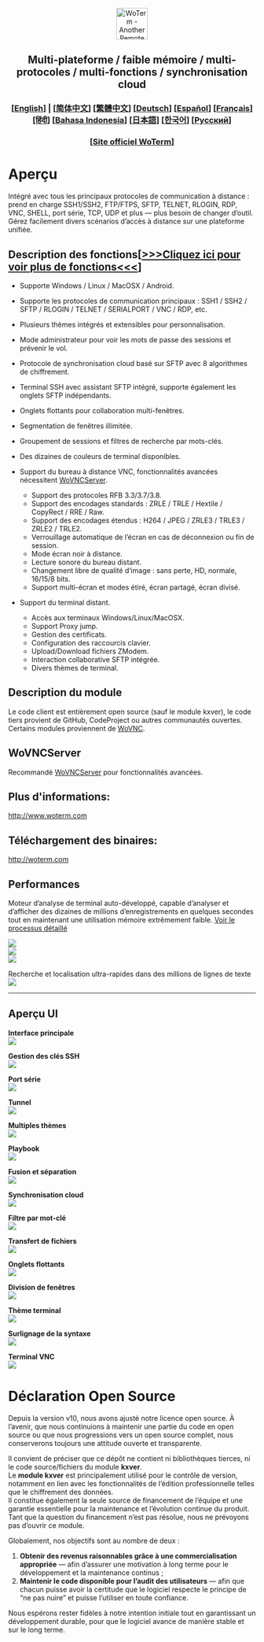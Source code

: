 <p align="center">
  <img src="woterm.png" width="64" alt="WoTerm - Another Remote Access Assistant">
  <h2 style="text-align: center;">Multi-plateforme / faible mémoire / multi-protocoles / multi-fonctions / synchronisation cloud</h2>
<h3 style="text-align: center;">
  [<a href="../README.md">English</a>] | 
  [<a href="README-zh_CN.md">简体中文</a>]
  [<a href="README-zh_TW.md">繁體中文</a>]
  [<a href="README-de.md">Deutsch</a>]
  [<a href="README-es.md">Español</a>]
  [<a href="README-fr.md">Français</a>]
  [<a href="README-hi.md">हिंदी</a>]
  [<a href="README-id.md">Bahasa Indonesia</a>]
  [<a href="README-ja.md">日本語</a>]
  [<a href="README-ko.md">한국어</a>]
  [<a href="README-ru.md">Русский</a>]
</h3>
  <h3 style="text-align: center;">[<a href="https://woterm.com">Site officiel WoTerm</a>]</a></h3>
</p>

# Aperçu
Intégré avec tous les principaux protocoles de communication à distance : prend en charge SSH1/SSH2, FTP/FTPS, SFTP, TELNET, RLOGIN, RDP, VNC, SHELL, port série, TCP, UDP et plus — plus besoin de changer d’outil. Gérez facilement divers scénarios d’accès à distance sur une plateforme unifiée.

## Description des fonctions[<a href="https://en.woterm.com/versions/">&gt;&gt;&gt;Cliquez ici pour voir plus de fonctions&lt;&lt;&lt;</a>]
- Supporte Windows / Linux / MacOSX / Android.  
- Supporte les protocoles de communication principaux : SSH1 / SSH2 / SFTP / RLOGIN / TELNET / SERIALPORT / VNC / RDP, etc.  
- Plusieurs thèmes intégrés et extensibles pour personnalisation.  
- Mode administrateur pour voir les mots de passe des sessions et prévenir le vol.  
- Protocole de synchronisation cloud basé sur SFTP avec 8 algorithmes de chiffrement.  
- Terminal SSH avec assistant SFTP intégré, supporte également les onglets SFTP indépendants.  
- Onglets flottants pour collaboration multi-fenêtres.  
- Segmentation de fenêtres illimitée.  
- Groupement de sessions et filtres de recherche par mots-clés.  
- Des dizaines de couleurs de terminal disponibles.

- Support du bureau à distance VNC, fonctionnalités avancées nécessitent [WoVNCServer](http://wovnc.com).  
  - Support des protocoles RFB 3.3/3.7/3.8.  
  - Support des encodages standards : ZRLE / TRLE / Hextile / CopyRect / RRE / Raw.  
  - Support des encodages étendus : H264 / JPEG / ZRLE3 / TRLE3 / ZRLE2 / TRLE2.  
  - Verrouillage automatique de l’écran en cas de déconnexion ou fin de session.  
  - Mode écran noir à distance.  
  - Lecture sonore du bureau distant.  
  - Changement libre de qualité d’image : sans perte, HD, normale, 16/15/8 bits.  
  - Support multi-écran et modes étiré, écran partagé, écran divisé.  

- Support du terminal distant.  
  - Accès aux terminaux Windows/Linux/MacOSX.  
  - Support Proxy jump.  
  - Gestion des certificats.  
  - Configuration des raccourcis clavier.  
  - Upload/Download fichiers ZModem.  
  - Interaction collaborative SFTP intégrée.  
  - Divers thèmes de terminal.

## Description du module
Le code client est entièrement open source (sauf le module kxver), le code tiers provient de GitHub, CodeProject ou autres communautés ouvertes. Certains modules proviennent de [WoVNC](http://wovnc.com).  

## WoVNCServer
Recommandé [WoVNCServer](http://wovnc.com) pour fonctionnalités avancées.  

## Plus d'informations:
<a href="http://www.woterm.com">http://www.woterm.com</a>  

## Téléchargement des binaires:
<a href="http://woterm.com">http://woterm.com</a>  

## Performances

Moteur d’analyse de terminal auto-développé, capable d’analyser et d’afficher des dizaines de millions d’enregistrements en quelques secondes tout en maintenant une utilisation mémoire extrêmement faible. [Voir le processus détaillé](Performance-fr.md)

![](timeseq1.png)  
![](urandom_test_speed.png)  
![](urandom_test_memory.png)  

Recherche et localisation ultra-rapides dans des millions de lignes de texte  
![](search.gif)

---

## Aperçu UI

**Interface principale**  
![](main.gif)  

**Gestion des clés SSH**  
![](keymgr2.gif)  

**Port série**  
![](serialport.gif)  

**Tunnel**  
![](tunnel.png)  

**Multiples thèmes**  
![](skins.png)  

**Playbook**  
![](playbook.gif)  

**Fusion et séparation**  
![](merge.gif)  

**Synchronisation cloud**  
![](sync.gif)  

**Filtre par mot-clé**  
![](filter.gif)  

**Transfert de fichiers**  
![](sftp.gif)  

**Onglets flottants**  
![](float.gif)  

**Division de fenêtres**  
![](split.gif)  

**Thème terminal**  
![](patten.gif)  

**Surlignage de la syntaxe**  
![](highlight.gif)  

**Terminal VNC**  
![](vnc.gif)



# Déclaration Open Source
Depuis la version v10, nous avons ajusté notre licence open source. À l’avenir, que nous continuions à maintenir une partie du code en open source ou que nous progressions vers un open source complet, nous conserverons toujours une attitude ouverte et transparente.  

Il convient de préciser que ce dépôt ne contient ni bibliothèques tierces, ni le code source/fichiers du module **kxver**.  
Le **module kxver** est principalement utilisé pour le contrôle de version, notamment en lien avec les fonctionnalités de l’édition professionnelle telles que le chiffrement des données.  
Il constitue également la seule source de financement de l’équipe et une garantie essentielle pour la maintenance et l’évolution continue du produit.  
Tant que la question du financement n’est pas résolue, nous ne prévoyons pas d’ouvrir ce module.  

Globalement, nos objectifs sont au nombre de deux :  
1. **Obtenir des revenus raisonnables grâce à une commercialisation appropriée** — afin d’assurer une motivation à long terme pour le développement et la maintenance continus ;  
2. **Maintenir le code disponible pour l’audit des utilisateurs** — afin que chacun puisse avoir la certitude que le logiciel respecte le principe de “ne pas nuire” et puisse l’utiliser en toute confiance.  

Nous espérons rester fidèles à notre intention initiale tout en garantissant un développement durable, pour que le logiciel avance de manière stable et sur le long terme.  

